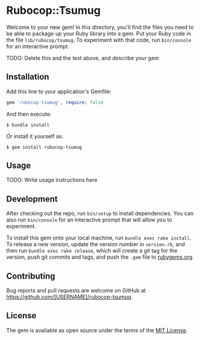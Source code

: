 # Rubocop::Tsumug

Welcome to your new gem! In this directory, you'll find the files you need to be able to package up your Ruby library into a gem. Put your Ruby code in the file `lib/rubocop/tsumug`. To experiment with that code, run `bin/console` for an interactive prompt.

TODO: Delete this and the text above, and describe your gem

## Installation

Add this line to your application's Gemfile:

```ruby
gem 'rubocop-tsumug', require: false
```

And then execute:

    $ bundle install

Or install it yourself as:

    $ gem install rubocop-tsumug

## Usage

TODO: Write usage instructions here

## Development

After checking out the repo, run `bin/setup` to install dependencies. You can also run `bin/console` for an interactive prompt that will allow you to experiment.

To install this gem onto your local machine, run `bundle exec rake install`. To release a new version, update the version number in `version.rb`, and then run `bundle exec rake release`, which will create a git tag for the version, push git commits and tags, and push the `.gem` file to [rubygems.org](https://rubygems.org).

## Contributing

Bug reports and pull requests are welcome on GitHub at https://github.com/[USERNAME]/rubocop-tsumug.


## License

The gem is available as open source under the terms of the [MIT License](https://opensource.org/licenses/MIT).
